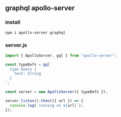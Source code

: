 ## graphql apollo-server

### install

```sh
npm i apollo-server graphql
```

### server.js

```js
import { ApolloServer, gql } from "apollo-server";

const typeDefs = gql`
  type Query {
    text: String
  }
`;

const server = new ApolloServer({ typeDefs });

server.listen().then(({ url }) => {
  console.log(`running on ${url}`);
});
```
